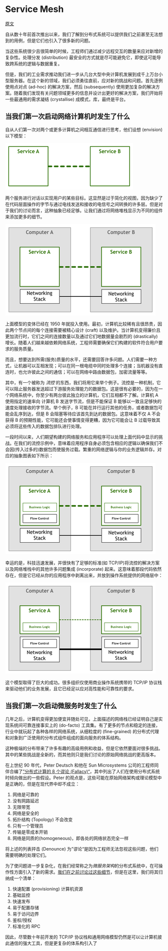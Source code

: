 # Service Mesh

[原文](https://philcalcado.com/2017/08/03/pattern_service_mesh.html)

自从数十年前首次推出以来，我们了解到分布式系统可以提供我们之前甚至无法想到的用例，但是它们也引入了很多新的问题。

当这些系统很少且很简单的时候，工程师们通过减少远程交互的数量来应对新增的复杂性。处理分发 (distribution) 最安全的方式就是尽可能避免它，即使这可能导致跨系统的逻辑与数据重复。

但是，我们的工业需求推动我们进一步从几台大型中央计算机发展到成千上万台小型服务器。在这个新的领域，我们必须勇往直前，应对新的挑战和问题。首先逐例使用点对点 (ad-hoc) 的解决方案，然后 (subsequently) 使用更加复杂的解决方案。随着我们发现有关问题领域更多的信息并设计出更好的解决方案，我们开始将一些最通用的需求凝结 (crystallise) 成模式，库，最终是平台。

## 当我们第一次启动网络计算机时发生了什么

自从人们第一次对两个或更多计算机之间相互通信进行思考，他们设想 (envision) 以下模型：

![pattern_service_mesh](../img/pattern_service_mesh_1.png)

两个服务进行对话以实现用户的某些目标。这显然是过于简化的视图，因为缺少了在代码层面操作的字节与通过电线发送和接收的电信号之间转换的许多层。但是对于我们的讨论而言，这种抽象已经足够。让我们通过将网络堆栈显示为不同的组件来添加更多的细节。

![pattern_service_mesh](../img/pattern_service_mesh_2.png)

上面模型的变体已经在 1950 年就投入使用。最初，计算机比较稀有且很昂贵，因此两个节点间的每个连接需要被精心设计 (craft) 以及维护。当计算机变得廉价且更加流行时，它们之间的连接数量以及通过它们地数据量会剧烈的 (drastically) 增长。随着人们越来越依赖网络系统，工程师需要确保它们构建的软件符合用户要求的服务质量。

而且，想要达到所需(服务)质量的水平，还需要回答许多问题。人们需要一种方式，让机器可以互相发现；可以在同一根电缆中同时处理多个连接；当机器没有直连时，也允许彼此之间的通信；可以在网络中路由数据包，加密流量等等。

其中，有一个被称为 *流控* 的东西，我们将用它来举个例子。流控是一种机制，它可以阻止服务器发送超过下游服务处理能力的数据包。这是很有必要的，因为在一个网络系统中，你至少有两台彼此独立的计算机，它们互相都不了解。计算机 A 使用指定的速率向 计算机 B 发送字节流，但是不能保证 B 能够以一致且足够快的速度处理接收的字节流。举个例子，B 可能在并行运行其他的任务，或者数据包可能会乱序到达，但是 B 会阻塞等待应该首先到达的数据包。这意味着不仅 A 不会获得 B 的预期性能，它可能还会使事情变得更糟，因为它可能会让 B 过载导致其必须将这些传入的数据包排队进行处理。

一段时间以来，人们期望构建的网络服务和应用程序可以处理上面代码中显示的挑战。在我们的流控示例中，意味着应用程序自身必须包含相应的逻辑以确保我们不会因(传入过多的)数据包而使服务过载。繁重的网络逻辑与你的业务逻辑并存。对应的抽象图表如下所示：

![pattern_service_mesh_3](../img/pattern_service_mesh_3.png)

幸运的是，科技迅速发展，并很快有了足够的标准(如 TCP/IP)将流控的解决方案以及网络堆栈中的其他许多问题集成 (incorporate) 起来。这意味着那段代码依然存在，但是它已经从你的应用程序中剥离出来，并放到操作系统提供的网络层中：

![pattern_service_mesh](../img/pattern_service_mesh_4.png)

这个模型取得了巨大的成功。很多组织仅使用商业操作系统携带的 TCP/IP 协议栈来驱动他们的业务发展，且它已经足以应对高性能和可靠性的要求。

## 当我们第一次启动微服务时发生了什么

几年之后，计算机变得更加便宜并随处可见，上面描述的网络栈已经证明自己是实现系统间可靠连接事实上的 (do-facto) 工具集。有了更多的节点和稳定的连接，行业中就玩起了各种各样的网络系统，从细粒度的 (fine-grained) 的分布式代理和对象到广泛使用的分布式组件组成的面向服务的体系结构。

这种极端的分布带来了许多有趣的高级用例和收益，但是它依然要面对很多挑战。其中的某些挑战是全新的，而其他则只是我们讨论的原始网络挑战的更高版本。

在上世纪 90 年代，Peter Deutsch 和他在 Sun Microsystems 公司的工程师同伴合编了[”分布式计算的 8 个谬论 (Fallacy)“](https://en.wikipedia.org/wiki/Fallacies_of_distributed_computing)，其中列出了人们在使用分布式系统时倾向做出的一些假设。Peter 的观点是，这些可能在原始网络架构或理论模型中是正确的，但是在现代界中却不成立：

1. 网络是可靠的
2. 没有网路延迟
3. 无限带宽
4. 网络是安全的
5. 拓扑结构 (Topology) 不会改变
6. 只有一个管理员
7. 传输是零成本开销
8. 网络是同质的(homogeneous)，即各处的网络状态完全一样

将上述的列表抨击 (Denounce) 为”谬论“是因为工程师无法忽视这些问题，他们需要明确的处理它们。

为了使问题进一步复杂化，在我们经常称之为*微服务架构*的分布式系统中，在可操作性方面引入了新的需求。[我们在之前讨论过这些细节](https://philcalcado.com/2017/06/11/calcados_microservices_prerequisites.html)，但是在这里，我们将其归纳成一个清单：

1. 快速配置 (provisioning) 计算机资源
2. 基础监控
3. 快速发布
4. 易于配置存储
5. 易于访问边界
6. 鉴权/授权
7. 标准化的 RPC

因此，尽管数十年前开发的 TCP/IP 协议栈和通用网络模型仍然是可以让计算机彼此通信的强大工具，但是更复杂的体系构引入了